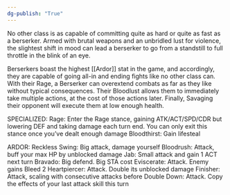 ```yaml
---
dg-publish: "True"
---
```



No other class is as capable of committing quite as hard or quite as fast as a berserker. Armed with brutal weapons and an unbridled lust for violence, the slightest shift in mood can lead a berserker to go from a standstill to full throttle in the blink of an eye.

Berserkers boast the highest [[Ardor]] stat in the game, and accordingly, they are capable of going all-in and ending fights like no other class can. With their Rage, a Berserker can overextend combats as far as they like without typical consequences. Their Bloodlust allows them to immediately take multiple actions, at the cost of those actions later. Finally, Savaging their opponent will execute them at low enough health.

SPECIALIZED:
Rage: Enter the Rage stance, gaining ATK/ACT/SPD/CDR but lowering DEF and taking damage each turn end. You can only exit this stance once you’ve dealt enough damage
Bloodthirst: Gain lifesteal

ARDOR:
Reckless Swing: Big attack, damage yourself
Bloodrush: Attack, buff your max HP by unblocked damage
Jab: Small attack and gain 1 ACT next turn
Bravado: Big defend. Big STA cost
Eviscerate: Attack. Enemy gains Bleed 2
Heartpiercer: Attack. Double its unblocked damage
Finisher: Attack, scaling with consecutive attacks before
Double Down: Attack. Copy the effects of your last attack skill this turn